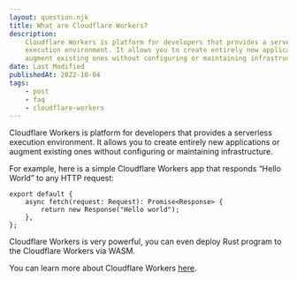 ```yaml
---
layout: question.njk
title: What are Cloudflare Workers?
description:
    Cloudflare Workers is platform for developers that provides a serverless
    execution environment. It allows you to create entirely new applications or
    augment existing ones without configuring or maintaining infrastructure.
date: Last Modified
publishedAt: 2022-10-04
tags:
    - post
    - faq
    - cloudflare-workers
---
```


Cloudflare Workers is platform for developers that provides a serverless
execution environment. It allows you to create entirely new applications or
augment existing ones without configuring or maintaining infrastructure.

For example, here is a simple Cloudflare Workers app that responds “Hello
World” to any HTTP request:

```tsx
export default {
    async fetch(request: Request): Promise<Response> {
        return new Response("Hello world");
    },
};
```

Cloudflare Workers is very powerful, you can even deploy Rust program to the
Cloudflare Workers via WASM.

You can learn more about Cloudflare Workers [here][1].

[1]: https://developers.cloudflare.com/workers/
